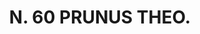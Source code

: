 ---
title: "N. 60 PRUNUS THEO."
plant-name: "N. 60."
plant-number: "060"
plant-img1: "/assets/img/plant060_verso.jpg"
plant-img2: "/assets/img/plant060.jpg"
plant-xml: "/assets/xml/plant060.xml"
plant-title: "N. 60 PRUNUS THEO."
plant-taxon-link: ""
plant-taxon-content: ""
layout: single-xml
---